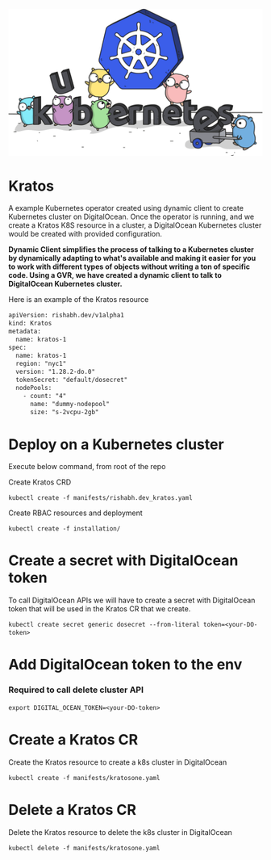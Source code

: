 
![Alt text](image.png)

# Kratos

A example Kubernetes operator created using dynamic client to create Kubernetes cluster on DigitalOcean.
Once the operator is running, and we create a Kratos K8S resource in a cluster, a DigitalOcean Kubernetes
cluster would be created with provided configuration.

**Dynamic Client simplifies the process of talking to a Kubernetes cluster by dynamically adapting to what's available and making it easier for you to work with different types of objects without writing a ton of specific code. Using a GVR, we have created a dynamic client to talk to DigitalOcean Kubernetes cluster.**

Here is an example of the Kratos resource

```
apiVersion: rishabh.dev/v1alpha1
kind: Kratos
metadata:
  name: kratos-1
spec:
  name: kratos-1
  region: "nyc1"
  version: "1.28.2-do.0"
  tokenSecret: "default/dosecret"
  nodePools:
    - count: "4"
      name: "dummy-nodepool"
      size: "s-2vcpu-2gb"
```

# Deploy on a Kubernetes cluster

Execute below command, from root of the repo

Create Kratos CRD

```
kubectl create -f manifests/rishabh.dev_kratos.yaml
```

Create RBAC resources and deployment

```
kubectl create -f installation/
```

# Create a secret with DigitalOcean token

To call DigitalOcean APIs we will have to create a secret with DigitalOcean token that
will be used in the Kratos CR that we create.

```
kubectl create secret generic dosecret --from-literal token=<your-DO-token>
```

# Add DigitalOcean token to the env

### Required to call delete cluster API

```
export DIGITAL_OCEAN_TOKEN=<your-DO-token>
```

# Create a Kratos CR

Create the Kratos resource to create a k8s cluster in DigitalOcean

```
kubectl create -f manifests/kratosone.yaml
```

# Delete a Kratos CR

Delete the Kratos resource to delete the k8s cluster in DigitalOcean

```
kubectl delete -f manifests/kratosone.yaml
```